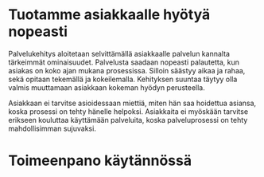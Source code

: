 # Tuotamme asiakkaalle hyötyä nopeasti

Palvelukehitys aloitetaan selvittämällä asiakkaalle palvelun kannalta tärkeimmät ominaisuudet. Palvelusta saadaan nopeasti palautetta, kun asiakas on koko ajan mukana prosessissa. Silloin säästyy aikaa ja rahaa, sekä opitaan tekemällä ja kokeilemalla. Kehityksen suuntaa täytyy olla valmis muuttamaan asiakkaan kokeman hyödyn perusteella.

Asiakkaan ei tarvitse asioidessaan miettiä, miten hän saa hoidettua asiansa, koska prosessi on tehty hänelle helpoksi. Asiakkaita ei myöskään tarvitse erikseen kouluttaa käyttämään palveluita, koska palveluprosessi on tehty mahdollisimman sujuvaksi.

# Toimeenpano käytännössä
